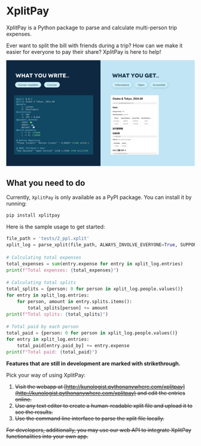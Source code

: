 # XplitPay

XplitPay is a Python package to parse and calculate multi-person trip expenses.

Ever want to split the bill with friends during a trip? How can we make it easier for everyone to pay their share? XplitPay is here to help!

![demo-image](demo-xplit.webp)

## What you need to do

Currently, `XplitPay` is only available as a PyPI package. You can install it by running:

```bash
pip install xplitpay
```

Here is the sample usage to get started:

```python
file_path = 'tests/2_ppl.xplit'
xplit_log = parse_xplit(file_path, ALWAYS_INVOLVE_EVERYONE=True, SUPPORT_48_HOURS=True)

# Calculating total expenses
total_expenses = sum(entry.expense for entry in xplit_log.entries)
print(f"Total expenses: {total_expenses}")

# Calculating total splits
total_splits = {person: 0 for person in xplit_log.people.values()}
for entry in xplit_log.entries:
    for person, amount in entry.splits.items():
        total_splits[person] += amount
print(f"Total splits: {total_splits}")

# Total paid by each person
total_paid = {person: 0 for person in xplit_log.people.values()}
for entry in xplit_log.entries:
    total_paid[entry.paid_by] += entry.expense
print(f"Total paid: {total_paid}")
```

**Features that are still in development are marked with strikethrough.**

Pick your way of using XplitPay:

1. ~~Visit the webapp at [http://kunologist.pythonanywhere.com/xplitpay](http://kunologist.pythonanywhere.com/xplitpay) and edit the entries online.~~
2. ~~Use any text editor to create a human-readable xplit file and upload it to see the results.~~
3. ~~Use the command line interface to parse the xplit file locally.~~

~~For developers, additionally, you may use our web API to integrate XplitPay functionalities into your own app.~~

